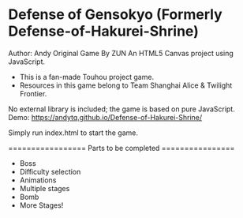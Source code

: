 # Defense of Gensokyo (Formerly Defense-of-Hakurei-Shrine)
Author: Andy
Original Game By ZUN
An HTML5 Canvas project using JavaScript. 
- This is a fan-made Touhou project game. 
- Resources in this game belong to Team Shanghai Alice & Twilight Frontier.

No external library is included; the game is based on pure JavaScript.
Demo: https://andytq.github.io/Defense-of-Hakurei-Shrine/

Simply run index.html to start the game.

================= Parts to be completed ================
- Boss
- Difficulty selection
- Animations
- Multiple stages
- Bomb
- More Stages!
